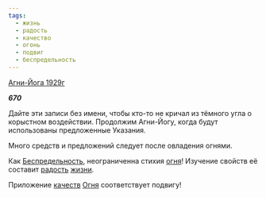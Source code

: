 ```yaml
---
tags:
  - жизнь
  - радость
  - качество
  - огонь
  - подвиг
  - беспредельность
---
```

[Агни-Йога 1929г](https://127.0.0.1:4002/agni/1929)

___670___

Дайте эти записи без имени, чтобы кто-то не кричал из тёмного угла о корыстном воздействии. Продолжим Агни-Йогу, когда будут использованы предложенные Указания.   

Много средств и предложений следует после овладения огнями.   

Как [Беспредельность](../../../tags/#беспредельность), неограниченна стихия [огня](../../../tags/#огонь)! Изучение свойств её составит [радость](../../../tags/#радость) [жизни](../../../tags/#жизнь).   

Приложение [качеств](../../../tags/#качество) [Огня](../../../tags/#огонь) соответствует подвигу!